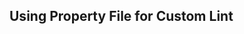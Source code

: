 


## Using Property File for Custom Lint

>
<!--stackedit_data:
eyJoaXN0b3J5IjpbNDEyNjQ3NjU4XX0=
-->